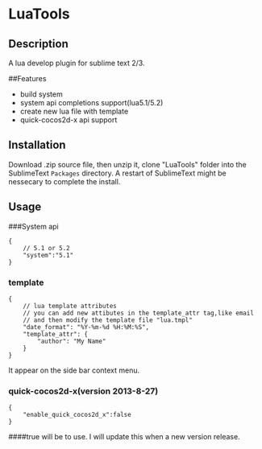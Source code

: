 LuaTools
========

## Description

A lua develop plugin for sublime text 2/3.

##Features

 * build system
 * system api completions support(lua5.1/5.2)
 * create new lua file with template
 * quick-cocos2d-x api support

## Installation

Download .zip source file, then unzip it, clone "LuaTools" folder into the SublimeText ```Packages``` directory.  A restart of SublimeText might be nessecary to complete the install.


## Usage

###System api

```
{
	// 5.1 or 5.2
	"system":"5.1"
}
```

### template
```
{
    // lua template attributes
    // you can add new attibutes in the template_attr tag,like email
    // and then modify the template file "lua.tmpl"
    "date_format": "%Y-%m-%d %H:%M:%S",
    "template_attr": {
        "author": "My Name"
    }
}
```
It appear on the side bar context menu.

### quick-cocos2d-x(version 2013-8-27)
```
{
    "enable_quick_cocos2d_x":false
}
```
####true will be to use.
I will update this when a new version release.
